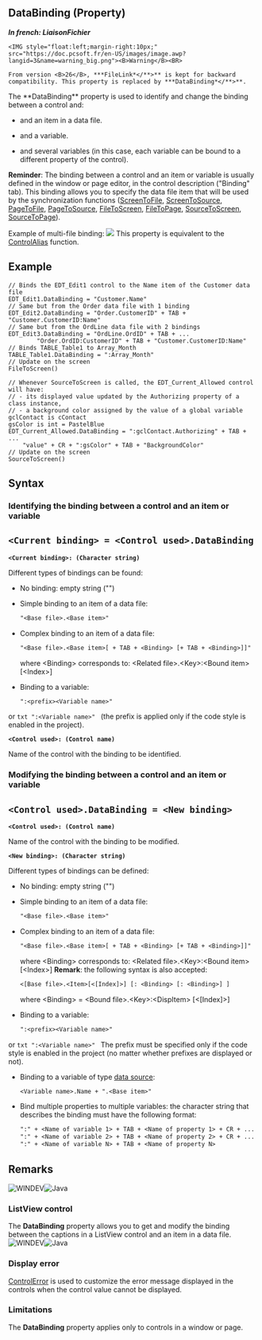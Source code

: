 


## DataBinding (Property)

***In french: LiaisonFichier***
	

<DIV class="specObsolete">
	<IMG style="float:left;margin-right:10px;" src="https://doc.pcsoft.fr/en-US/images/image.awp?langid=3&name=warning_big.png"><B>Warning</B><BR>
	From version <B>26</B>, ***FileLink*</**>** is kept for backward compatibility. This property is replaced by ***DataBinding*</**>**.
</DIV><a name="XUse"></a>
<a name="Use"></a>
<a name="description"></a>
The **DataBinding** property is used to identify and change the binding between a control and:

- and an item in a data file.

- and a variable. 

- and several variables (in this case, each variable can be bound to a different property of the control).




**Reminder**: The binding between a control and an item or variable is usually defined in the window or page editor, in the control description ("Binding" tab). This binding allows you to specify the data file item that will be used by the synchronization functions ([ScreenToFile](../WDLang4/3044146.md), [ScreenToSource](../WDLang4/1000017342.md), [PageToFile](../WDLang4/3044022.md), [PageToSource](../WDLang4/1000017406.md), [FileToScreen](../WDLang4/3044210.md), [FileToPage](../WDLang4/3044148.md), [SourceToScreen](../WDLang4/1000017341.md), [SourceToPage](../WDLang4/1000017405.md)).

Example of multi-file binding:
![](https://doc.pcsoft.fr/en-US/images/image.awp?langid=3&name=LiaisonFichier%20-%20HC%20N%B0001.gif)
This property is equivalent to the [ControlAlias](../WDLang1/3025016.md) function.


<a name="Example1"></a>
<a name="sample_code"></a>

## Example


```wl
// Binds the EDT_Edit1 control to the Name item of the Customer data file
EDT_Edit1.DataBinding = "Customer.Name"
// Same but from the Order data file with 1 binding
EDT_Edit2.DataBinding = "Order.CustomerID" + TAB + "Customer.CustomerID:Name"
// Same but from the OrdLine data file with 2 bindings
EDT_Edit3.DataBinding = "OrdLine.OrdID" + TAB + ...
		"Order.OrdID:CustomerID" + TAB + "Customer.CustomerID:Name"
// Binds TABLE_Table1 to Array_Month
TABLE_Table1.DataBinding = ":Array_Month"
// Update on the screen
FileToScreen()
```



```wl
// Whenever SourceToScreen is called, the EDT_Current_Allowed control will have: 
// - its displayed value updated by the Authorizing property of a class instance,
// - a background color assigned by the value of a global variable
gclContact is cContact
gsColor is int = PastelBlue
EDT_Current_Allowed.DataBinding = ":gclContact.Authorizing" + TAB + ...
	"value" + CR + ":gsColor" + TAB + "BackgroundColor"
// Update on the screen
SourceToScreen()
```

<a name="XSYNTAX"></a>
<a name="SYNTAX1"></a>

## Syntax

### Identifying the binding between a control and an item or variable

`<Current binding> = <Control used>.DataBinding`
---

**`<Current binding>: (Character string)`**

Different types of bindings can be found:

- No binding: empty string ("")

- Simple binding to an item of a data file: 
	
	```txt
	"<Base file>.<Base item>"
	```


- Complex binding to an item of a data file:
	
	```txt
	"<Base file>.<Base item>[ + TAB + <Binding> [+ TAB + <Binding>]]"
	```

	where &lt;Binding&gt; corresponds to:
	&lt;Related file&gt;.&lt;Key&gt;:&lt;Bound item&gt;[&lt;Index&gt;]

- Binding to a variable: 
	
	```txt
	":<prefix><Variable name>"
	```
 or 
	```txt
	":<Variable name>"
	```
(the prefix is applied only if the code style is enabled in the project).




**`<Control used>: (Control name)`**

Name of the control with the binding to be identified.  


<a name="SYNTAX2"></a>

### Modifying the binding between a control and an item or variable

`<Control used>.DataBinding = <New binding>`
---

**`<Control used>: (Control name)`**

Name of the control with the binding to be modified.

**`<New binding>: (Character string)`**

Different types of bindings can be defined:

- No binding: empty string ("")

- Simple binding to an item of a data file: 
	
	```txt
	"<Base file>.<Base item>"
	```


- Complex binding to an item of a data file:
	
	```txt
	"<Base file>.<Base item>[ + TAB + <Binding> [+ TAB + <Binding>]]"
	```

	where &lt;Binding&gt; corresponds to:
	&lt;Related file&gt;.&lt;Key&gt;:&lt;Bound item&gt;[&lt;Index&gt;]
	**Remark**: the following syntax is also accepted:
	
	```txt
	<[Base file>.<Item>[<[Index]>] [: <Binding> [: <Binding>] ]
	```

	where &lt;Binding&gt; = &lt;Bound file&gt;.&lt;Key&gt;:&lt;DispItem&gt; [&lt;[Index]&gt;]

- Binding to a variable: 
	
	```txt
	":<prefix><Variable name>"
	```
 or 
	```txt
	":<Variable name>"
	```
The prefix must be specified only if the code style is enabled in the project (no matter whether prefixes are displayed or not).

- Binding to a variable of type [data source](../WDLang4/1514053.md): 
	
	```txt
	<Variable name>.Name + ".<Base item>"
	```


- Bind multiple properties to multiple variables: the character string that describes the binding must have the following format:
	
	```txt
	":" + <Name of variable 1> + TAB + <Name of property 1> + CR + ...
	":" + <Name of variable 2> + TAB + <Name of property 2> + CR + ...
	":" + <Name of variable N> + TAB + <Name of property N>
	```







<a name="NOTE0"></a>
<a name="NOTE0_1"></a>

## Remarks
![WINDEV](https://doc.pcsoft.fr/ext/images/us/WD.png)![Java](https://doc.pcsoft.fr/ext/images/us/JAVA.png) 

### ListView control
<a name="listview_control_ELTPARAGRAPHE000204"></a>

The **DataBinding** property allows you to get and modify the binding between the captions in a ListView control and an item in a data file.
<a name="NOTE0_2"></a>
![WINDEV](https://doc.pcsoft.fr/ext/images/us/WD.png)![Java](https://doc.pcsoft.fr/ext/images/us/JAVA.png) 

### Display error
<a name="display_error_ELTPARAGRAPHE000215"></a>

[ControlError](../WDLang1/3025036.md) is used to customize the error message displayed in the controls when the control value cannot be displayed.
<a name="NOTE0_3"></a>


### Limitations
<a name="limitations_ELTPARAGRAPHE000224"></a>

The **DataBinding** property applies only to controls in a window or page.



